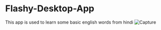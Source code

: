 # Flashy-Desktop-App
This app is used to learn some basic english words from hindi
![Capture](https://user-images.githubusercontent.com/73414322/111941097-50602c00-8af6-11eb-9c94-621a6a797122.JPG)
